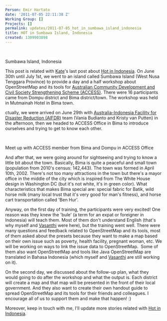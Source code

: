 ```yaml
---
Person: Emir Hartato
date: '2011-07-05 22:11:38 Z'
Working Group: []
Projects: []
permalink: updates/2011-07-05_hot_in_sumbawa_island_indonesia
title: HOT in Sumbawa Island, Indonesia
created: 1309903898
---
```

<p>&nbsp;</p><p><img src="https://s3.amazonaws.com/hotwww/files/old/wp-content/uploads/2011/07/bima_dompu.jpg" alt="">Sumbawa Island, Indonesia</p><p>This post is related with <a title="Posts by kate" href="http://hot.openstreetmap.org/weblog/author/kate/">Kate</a>'s last post about&nbsp;<a href="http://hot.openstreetmap.org/weblog/2011/07/hot-in-indonesia/" target="_blank">Hot in Indonesia</a>. On June 30th until July 1st, we went to&nbsp;an island called Sumbawa Island (West Nusa Tenggara Province) to provide a day and a half workshop about OpenStreetMap and its tools for&nbsp;<a href="http://www.access-indo.or.id/">Australian Community Development and Civil Society Strengthening Scheme (ACCESS)</a>. There were 16 participants came from Dompu district and Bima district/town. The workshop was held in Mutmainah Hotel in Bima town.</p><p>ctually, we were arrived on June 29th with <a href="http://www.aifdr.org/aifdr_public_website/">Australia-Indonesia Facility for Disaster Reduction (AIFDR)</a> team (Vania Budianto and Kristy van Putten)&nbsp;in the afternoon, then we headed to ACCESS Office in Bima to introduce ourselves and trying to get to know each other.</p><p>&nbsp;</p><p><img src="https://s3.amazonaws.com/hotwww/files/old/wp-content/uploads/2011/07/IMG-20110629-00552.jpg" alt="">Meet up with ACCESS member from Bima and Dompu in ACCESS Office</p><p>And after that, we were going around for sightseeing and trying to know a little bit about the town. Basically, Bima is quite a peaceful and small town (population from 2010's census: 142,443). The town was formed in April 10th, 2002. There's not too many attractions in the town but there's a mayor office in the middle of the city which is inspired from The White House design in Washington DC (but it's not white, it's in green color). What characteristics that makes Bima special are: special fabric for Batik, wild horse milk (many local trust that it's very good for man's fitness), and horse cart transportation called 'Ben Hur'.</p><p>Anyway, on the first day of training, the participants were very excited! One reason was they knew the 'bule' (a term for an expat or foreigner in Indonesia) will teach them. Most of them don't understand English (that's why myself and&nbsp;<a href="http://hot.openstreetmap.org/weblog/twitter.com/justva">Vasanthi</a> were here), but the training went well. There were many questions and feedback related to OpenStreetMap and its tools, most of them asked about the presets because they want to make a map based on their own issue such as poverty, health facility, pregnant woman, etc. We will be working on ways to link the issue data to OpenStreetMap. &nbsp;Some of them also want OpenStreetMap and tools like Java OpenStreetMap are translated in Bahasa Indonesia (which myself and&nbsp;<a href="http://hot.openstreetmap.org/weblog/twitter.com/justva">Vasanthi</a> are still working on it).</p><p>On the second day, we discussed about the follow-up plan, what they would going to do after the workshop and what the output is. Each district will create a map and that map will be presented in the front of their local government. And they also want to create their own handout guide to spread OpenStreetMap and its tools for their friends and colleagues. I encourage all of us to support them and make that happen! :)</p><p>Moreover, keep in touch with me, I'll update more stories related with <a href="http://hot.openstreetmap.org/weblog/2011/07/hot-in-indonesia/" target="_blank">Hot in Indonesia</a>.</p>

